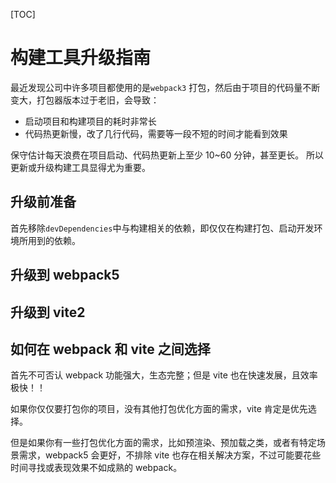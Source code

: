 [TOC]

# 构建工具升级指南

最近发现公司中许多项目都使用的是`webpack3` 打包，然后由于项目的代码量不断变大，打包器版本过于老旧，会导致：

- 启动项目和构建项目的耗时非常长
- 代码热更新慢，改了几行代码，需要等一段不短的时间才能看到效果

保守估计每天浪费在项目启动、代码热更新上至少 10~60 分钟，甚至更长。
所以更新或升级构建工具显得尤为重要。

## 升级前准备

首先移除`devDependencies`中与构建相关的依赖，即仅仅在构建打包、启动开发环境所用到的依赖。

## 升级到 webpack5

## 升级到 vite2

## 如何在 webpack 和 vite 之间选择

首先不可否认 webpack 功能强大，生态完整；但是 vite 也在快速发展，且效率极快！！

如果你仅仅要打包你的项目，没有其他打包优化方面的需求，vite 肯定是优先选择。

但是如果你有一些打包优化方面的需求，比如预渲染、预加载之类，或者有特定场景需求，webpack5 会更好，不排除 vite 也存在相关解决方案，不过可能要花些时间寻找或表现效果不如成熟的 webpack。
